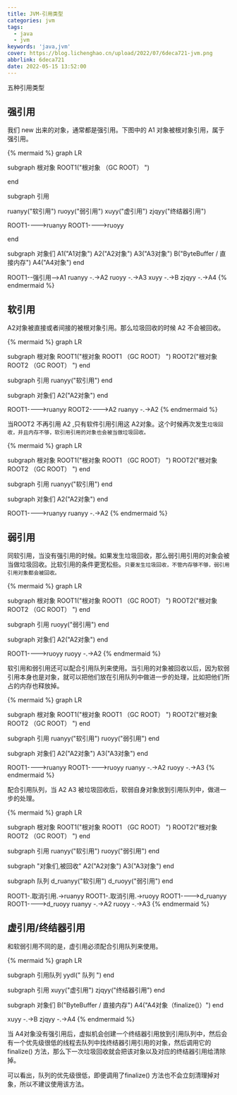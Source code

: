 ```yaml
---
title: JVM-引用类型
categories: jvm
tags:
  - java
  - jvm
keywords: 'java,jvm'
cover: https://blog.lichenghao.cn/upload/2022/07/6deca721-jvm.png
abbrlink: 6deca721
date: 2022-05-15 13:52:00
---
```

五种引用类型



## 强引用

我们 new 出来的对象，通常都是强引用。下图中的 A1 对象被根对象引用，属于强引用。

{% mermaid %}
graph LR

subgraph 根对象
ROOT1("根对象 （GC ROOT） ")

end

subgraph 引用

ruanyy("软引用")
ruoyy("弱引用")
xuyy("虚引用")
zjqyy("终结器引用")

ROOT1---->ruanyy
ROOT1---->ruoyy


end


subgraph 对象们
A1("A1对象")
A2("A2对象")
A3("A3对象")
B("ByteBuffer / 直接内存")
A4("A4对象")
 end

ROOT1--强引用-->A1
ruanyy -.->A2
ruoyy -.->A3
xuyy -.->B
zjqyy -.->A4
{% endmermaid %}





## 软引用

A2对象被直接或者间接的被根对象引用。那么垃圾回收的时候 A2 不会被回收。

{% mermaid %}
graph LR

subgraph 根对象
ROOT1("根对象 ROOT1 （GC ROOT） ")
ROOT2("根对象 ROOT2 （GC ROOT） ")
end

subgraph 引用
ruanyy("软引用")
end

subgraph 对象们
A2("A2对象")
end

ROOT1---->ruanyy
ROOT2---->A2
ruanyy -.->A2
{% endmermaid %}

当ROOT2 不再引用 A2 ,只有软件引用引用这 A2对象。这个时候再次发生`垃圾回收，并且内存不够，软引用引用的对象也会被当做垃圾回收。`

{% mermaid %}
graph LR

subgraph 根对象
ROOT1("根对象 ROOT1 （GC ROOT） ")
ROOT2("根对象 ROOT2 （GC ROOT） ")
end

subgraph 引用
ruanyy("软引用")
end

subgraph 对象们
A2("A2对象")
end

ROOT1---->ruanyy
ruanyy -.->A2
{% endmermaid %}

## 弱引用 

同软引用，当没有强引用的时候。如果发生垃圾回收，那么弱引用引用的对象会被当做垃圾回收。比软引用的条件更宽松些。`只要发生垃圾回收，不管内存够不够，弱引用引用对象都会被回收。`

{% mermaid %}
graph LR

subgraph 根对象
ROOT1("根对象 ROOT1 （GC ROOT） ")
ROOT2("根对象 ROOT2 （GC ROOT） ")
end

subgraph 引用
ruoyy("弱引用")
end

subgraph 对象们
A2("A2对象")
end

ROOT1---->ruoyy
ruoyy -.->A2
{% endmermaid %}

软引用和弱引用还可以配合引用队列来使用。当引用的对象被回收以后，因为软弱引用本身也是对象，就可以把他们放在引用队列中做进一步的处理，比如把他们所占的内存也释放掉。

{% mermaid %}
graph LR

subgraph 根对象
ROOT1("根对象 ROOT1 （GC ROOT） ")
ROOT2("根对象 ROOT2 （GC ROOT） ")
end

subgraph 引用
ruanyy("软引用")
ruoyy("弱引用")
end

subgraph 对象们
A2("A2对象")
A3("A3对象")
end

ROOT1---->ruanyy
ROOT1---->ruoyy
ruanyy -.->A2
ruoyy -.->A3
{% endmermaid %}

配合引用队列，当 A2 A3 被垃圾回收后，软弱自身对象放到引用队列中，做进一步的处理。

{% mermaid %}
graph LR

subgraph 根对象
ROOT1("根对象 ROOT1 （GC ROOT） ")
ROOT2("根对象 ROOT2 （GC ROOT） ")
end

subgraph 引用
ruanyy("软引用")
ruoyy("弱引用")
end

subgraph "对象们,被回收"
A2("A2对象")
A3("A3对象")
end

subgraph 队列
d_ruanyy("软引用")
d_ruoyy("弱引用")
end

ROOT1-.取消引用.->ruanyy
ROOT1-.取消引用.->ruoyy
ROOT1---->d_ruanyy
ROOT1---->d_ruoyy
ruanyy -.->A2
ruoyy -.->A3
{% endmermaid %}

## 虚引用/终结器引用

和软弱引用不同的是，虚引用必须配合引用队列来使用。

{% mermaid %}
graph LR

subgraph 引用队列
yydl(" 队列 ")
end

subgraph 引用
xuyy("虚引用")
zjqyy("终结器引用")
end

subgraph 对象们
B("ByteBuffer / 直接内存")
A4("A4对象（finalize()）")
 end

xuyy -.->B
zjqyy -.->A4
{% endmermaid %}

当 A4对象没有强引用后，虚拟机会创建一个终结器引用放到引用队列中，然后会有一个优先级很低的线程去队列中找终结器引用引用的对象，然后调用它的 finalize() 方法，那么下一次垃圾回收就会把该对象以及对应的终结器引用给清除掉。

可以看出，队列的优先级很低，即便调用了finalize() 方法也不会立刻清理掉对象，所以不建议使用该方法。
